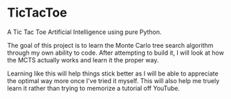 # TicTacToe
A Tic Tac Toe Artificial Intelligence using pure Python.

The goal of this project is to learn the Monte Carlo tree search algorithm through my own ability to code. After attempting to build it, I will look at how the MCTS actually works and learn it the proper way. 

Learning like this will help things stick better as I will be able to appreciate the optimal way more once I've tried it myself. This will also help me truely learn it rather than trying to memorize a tutorial off YouTube.
